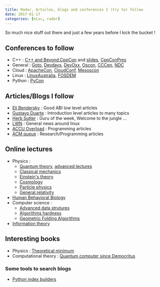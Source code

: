 ```yaml
---
title: Radar, Articles, blogs and conferences I (try to) follow
date: 2017-01-17
categories: [misc, radar]
---
```


So much nice stuff out there and just a few years before I kick the bucket !

## Conferences to follow

* C++ : [C++ and Beyond][1],[CppCon][2] and [slides][17], [CppConPres][14]
* General : [Goto][3], [Devdays][4], [DevOxx][5], [Oscon][15], [CCCen][18], [NDC][36]
* Cloud : [ApacheCon][6], [CloudConf][7], [Mesoscon][16]
* Linux : [LinuxAustralia][8], [FOSDEM][9]
* Python : [PyCon][14]

## Articles/Blogs I follow

* [Eli Bendersky][10] : Good ABI low level articles 
* [Gustavo Duarte][11] : Introduction level articles to many topics
* [Herb Sutter][12] : Guru of the week, Welcome to the jungle ...
* [LWN][19] : General news around linux
* [ACCU Overload][20] : Programming articles
* [ACM queue][21] : Research/Programming articles

## Online lectures

* Physics :
  * [Quantum theory][22], [advanced lectures][28]
  * [Classical mechanics][29]
  * [Einstein's theory][30]
  * [Cosmology][31]
  * [Particle physics][32]
  * [General relativity][33]
* [Human Behavioral Biology][23]
* Computer science :
  * [Advanced data strutures][24]
  * [Algorithms hardness][34]
  * [Geometric Folding Algorithms][35]
* [Information theory][25]  

## Interesting books

* Physics : [Theoretical minimum][26]
* Computational theory : [Quantum computer since Democritus][27]

### Some tools to search blogs
* [Python index builders][13]

[1]: https://channel9.msdn.com/Tags/cppbeyond
[2]: https://channel9.msdn.com/Events/CPP/C-PP-Con-2014
[3]: https://www.youtube.com/user/GotoConferences/playlists
[4]: https://www.youtube.com/user/ABBDevDay/playlists
[5]: https://www.parleys.com/channel/5355419ce4b0524a2f28bca0
[6]: https://www.youtube.com/playlist?list=PLGeM09tlguZTaS5FNoJGYEohaubtIvErS
[7]: https://www.youtube.com/playlist?list=PLGeM09tlguZTv-d8eQrvbZSCCg_3X4B8Y
[8]: https://www.youtube.com/user/linuxconfau2015/videos
[9]: http://video.fosdem.org/
[10]: http://eli.thegreenplace.net/
[11]: http://duartes.org/gustavo/blog/
[12]: http://herbsutter.com/
[13]: https://github.com/candide-guevara/random_stuff/tree/master/python_scripts
[14]: https://www.youtube.com/channel/UCgxzjK6GuOHVKR_08TT4hJQ/videos?view=0&flow=grid&sort=p
[15]: https://www.safaribooksonline.com/library/view/oscon-2016-video
[16]: https://www.youtube.com/channel/UCrumFK609iafY-fHBjMUt7g
[17]: https://github.com/CppCon
[18]: https://www.youtube.com/user/CCCen/playlists
[19]: https://lwn.net/
[20]: https://accu.org/index.php/journals/c78/
[21]: http://queue.acm.org/
[22]: https://www.youtube.com/playlist?list=PL701CD168D02FF56F
[23]: https://www.youtube.com/playlist?list=PL848F2368C90DDC3D
[24]: https://www.youtube.com/playlist?list=PLUl4u3cNGP61hsJNdULdudlRL493b-XZf
[25]: http://videolectures.net/course_information_theory_pattern_recognition/
[26]: http://www.theoreticalminimumbook.com/
[27]: http://www.scottaaronson.com/democritus/
[28]: https://www.youtube.com/playlist?list=PLpGHT1n4-mAsmMxmSX0LCaXIXT2PmU85m
[29]: https://www.youtube.com/playlist?list=PL47F408D36D4CF129
[30]: https://www.youtube.com/playlist?list=PL6C8BDEEBA6BDC78D
[31]: https://www.youtube.com/playlist?list=PL888811AA667C942F
[32]: https://www.youtube.com/playlist?list=PLF363FFF951EC0673
[33]: https://www.youtube.com/playlist?list=PLpGHT1n4-mAvcXwzOIz3dHnGZaQP1LEib
[34]: https://www.youtube.com/playlist?list=PLUl4u3cNGP63d33STUUBfZUpzFCVR5-PV
[35]: https://www.youtube.com/playlist?list=PLUl4u3cNGP62xuxL4CQpy8uo2MeM4a3YD
[36]: https://www.youtube.com/channel/UCTdw38Cw6jcm0atBPA39a0Q

